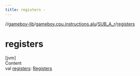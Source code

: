 ```yaml
---
title: registers -
---
```

//[gameboy-lib](../../index.md)/[gameboy.cpu.instructions.alu](../index.md)/[SUB_A_r](index.md)/[registers](registers.md)



# registers  
[jvm]  
Content  
val [registers](registers.md): [Registers](../../gameboy.cpu/-registers/index.md)  



